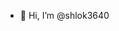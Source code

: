 - 👋 Hi, I’m @shlok3640


<!---
shlok3640/shlok3640 is a ✨ special ✨ repository because its `README.md` (this file) appears on your GitHub profile.
You can click the Preview link to take a look at your changes.
--->
